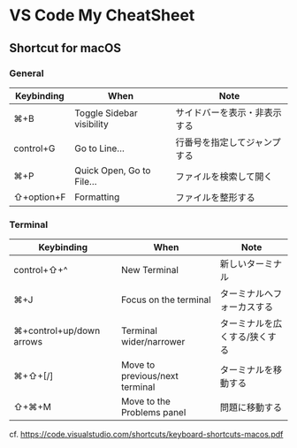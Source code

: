 # VS Code My CheatSheet

## Shortcut for macOS

### General

| Keybinding | When                    | Note                   |
| ---------- | ----------------------- | ---------------------- |
| ⌘+B        | Toggle Sidebar visibility | サイドバーを表示・非表示する |
| control+G  | Go to Line…             | 行番号を指定してジャンプする |
| ⌘+P        | Quick Open, Go to File… | ファイルを検索して開く |
| ⇧+option+F | Formatting              | ファイルを整形する     |

### Terminal

| Keybinding               | When                           | Note                          |
| ------------------------ | ------------------------------ | ----------------------------- |
| control+⇧+^              | New Terminal                   | 新しいターミナル              |
| ⌘+J                      | Focus on the terminal          | ターミナルへフォーカスする    |
| ⌘+control+up/down arrows | Terminal wider/narrower        | ターミナルを広くする/狭くする |
| ⌘+⇧+[/]                  | Move to previous/next terminal | ターミナルを移動する          |
| ⇧+⌘+M                    | Move to the Problems panel     | 問題に移動する          |


cf. https://code.visualstudio.com/shortcuts/keyboard-shortcuts-macos.pdf

